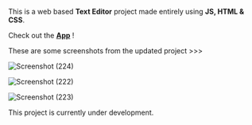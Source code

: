 This is a web based <b>Text Editor</b> project made entirely using <B>JS, HTML & CSS</B>.

Check out the <b><a href="https://js-text-editor-app.netlify.app/">App</a></b> !

These are some screenshots from the updated project >>>

![Screenshot (224)](https://user-images.githubusercontent.com/68563695/213104550-cf72f1bb-d096-4072-8587-5cd3bcd6e134.png)

![Screenshot (222)](https://user-images.githubusercontent.com/68563695/213104563-a6402b0a-5d3b-4a32-be79-4b95a32ca2cf.png)

![Screenshot (223)](https://user-images.githubusercontent.com/68563695/213104581-b4f2b067-ab08-48ed-b48d-cc36b6b7a57c.png)

This project is currently under development.
